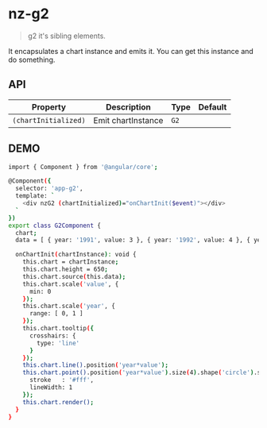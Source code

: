 # nz-g2

> g2 it's sibling elements.

It encapsulates a chart instance and emits it. You can get this instance and do something.

## API

| Property | Description | Type | Default |
| --- | --- | --- | --- |
| `(chartInitialized)` | Emit chartInstance | `G2` |  |

## DEMO
```bash 
import { Component } from '@angular/core';

@Component({
  selector: 'app-g2',
  template: `
    <div nzG2 (chartInitialized)="onChartInit($event)"></div>
  `
})
export class G2Component {
  chart;
  data = [ { year: '1991', value: 3 }, { year: '1992', value: 4 }, { year: '1993', value: 3.5 }, { year : '1994', value: 5 } ];

  onChartInit(chartInstance): void {
    this.chart = chartInstance;
    this.chart.height = 650;
    this.chart.source(this.data);
    this.chart.scale('value', {
      min: 0
    });
    this.chart.scale('year', {
      range: [ 0, 1 ]
    });
    this.chart.tooltip({
      crosshairs: {
        type: 'line'
      }
    });
    this.chart.line().position('year*value');
    this.chart.point().position('year*value').size(4).shape('circle').style({
      stroke   : '#fff',
      lineWidth: 1
    });
    this.chart.render();
  }
}
```
